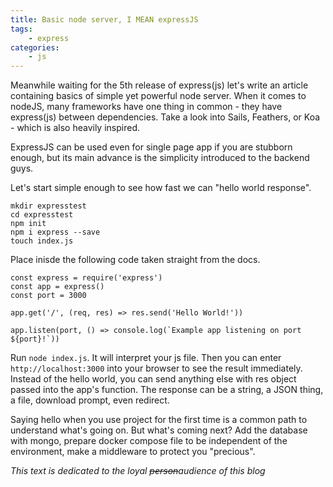 ```yaml
---
title: Basic node server, I MEAN expressJS
tags:
    - express
categories:
    - js
---
```


Meanwhile waiting for the 5th release of express(js) let's write an article containing basics of simple yet powerful node server. When it comes to nodeJS, many frameworks have one thing in common - they have express(js) between dependencies. Take a look into Sails, Feathers, or Koa - which is also heavily inspired.

ExpressJS can be used even for single page app if you are stubborn enough, but its main advance is the simplicity introduced to the backend guys.

Let's start simple enough to see how fast we can "hello world response".

```
mkdir expresstest
cd expresstest
npm init
npm i express --save
touch index.js
```

Place inisde the following code taken straight from the docs.

```
const express = require('express')
const app = express()
const port = 3000

app.get('/', (req, res) => res.send('Hello World!'))

app.listen(port, () => console.log(`Example app listening on port ${port}!`))
```

Run `node index.js`. It will interpret your js file. Then you can enter `http://localhost:3000` into your browser to see the result immediately. Instead of the hello world, you can send anything else with res object passed into the app's function. The response can be a string, a JSON thing, a file, download prompt, even redirect.

Saying hello when you use project for the first time is a common path to understand what's going on. But what's coming next? Add the database with mongo, prepare docker compose file to be independent of the environment, make a middleware to protect you "precious".

_This text is dedicated to the loyal ~~person~~audience of this blog_
